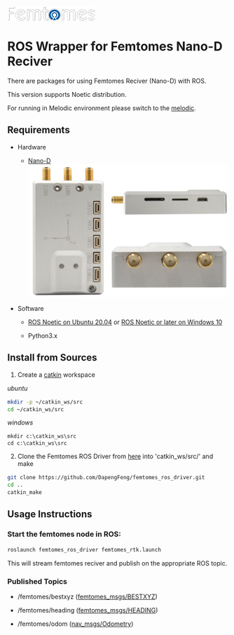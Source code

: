 <img title="" src="./FemtomesLogo.png" alt="" data-align="center">

# ROS Wrapper for Femtomes Nano-D Reciver

There are packages for using Femtomes Reciver (Nano-D) with ROS.

This version supports Noetic distribution.

For running in Melodic environment please switch to the [melodic](https://github.com/DapengFeng/femtomes_ros_driver/tree/melodic). 

## Requirements

- Hardware
  
  - [Nano-D](http://www.femtomes.com/en/Nano.php?name=Nano)<img src="./Nano_D.png" title="" alt="" data-align="center">

- Software
  
  - [ROS Noetic on Ubuntu 20.04](http://wiki.ros.org/noetic/Installation/Ubuntu)  or [ROS Noetic or later on Windows 10](https://wiki.ros.org/Installation/Windows)
  
  - Python3.x

## Install from Sources

1. Create a [catkin](http://wiki.ros.org/catkin#Installing_catkin) workspace

*ubuntu*

```bash
mkdir -p ~/catkin_ws/src
cd ~/catkin_ws/src
```

*windows*

```batch
mkdir c:\catkin_ws\src
cd c:\catkin_ws\src
```

2. Clone the Femtomes  ROS Driver from [here](https://github.com/DapengFeng/femtomes_ros_driver) into 'catkin_ws/src/' and make

```bash
git clone https://github.com/DapengFeng/femtomes_ros_driver.git
cd ..
catkin_make
```

## Usage Instructions

### Start the femtomes node in ROS:

```bash
roslaunch femtomes_ros_driver femtomes_rtk.launch
```

This will stream femtomes reciver and publish on the appropriate ROS topic.

### Published Topics

- /femtomes/bestxyz ([femtomes_msgs/BESTXYZ](https://raw.githubusercontent.com/DapengFeng/femtomes_ros_driver/main/msg/FemtomesBESTXYZ.msg))

- /femtomes/heading ([femtomes_msgs/HEADING](https://raw.githubusercontent.com/DapengFeng/femtomes_ros_driver/main/msg/FemtomesHEADING.msg))

- /femtomes/odom ([nav_msgs/Odometry](http://docs.ros.org/en/noetic/api/nav_msgs/html/msg/Odometry.html))


